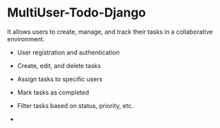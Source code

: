 # MultiUser-Todo-Django
It allows users to create, manage, and track their tasks in a collaborative environment.

- User registration and authentication
- Create, edit, and delete tasks
- Assign tasks to specific users
- Mark tasks as completed
- Filter tasks based on status, priority, etc.

- 
